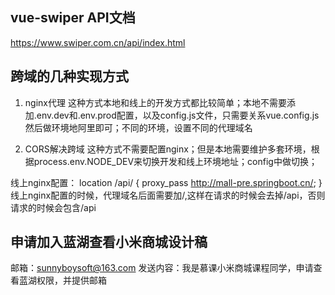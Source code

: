 ## vue-swiper API文档
https://www.swiper.com.cn/api/index.html

## 跨域的几种实现方式

1. nginx代理
这种方式本地和线上的开发方式都比较简单；本地不需要添加.env.dev和.env.prod配置，以及config.js文件，只需要关系vue.config.js然后做环境地阿里即可；不同的环境，设置不同的代理域名

2. CORS解决跨域
这种方式不需要配置nginx；但是本地需要维护多套环境，根据process.env.NODE_DEV来切换开发和线上环境地址；config中做切换；

线上nginx配置：
location /api/ {
  proxy_pass http://mall-pre.springboot.cn/;
}
线上nginx配置的时候，代理域名后面需要加/,这样在请求的时候会去掉/api，否则请求的时候会包含/api

## 申请加入蓝湖查看小米商城设计稿
邮箱：sunnyboysoft@163.com
发送内容：我是慕课小米商城课程同学，申请查看蓝湖权限，并提供邮箱


